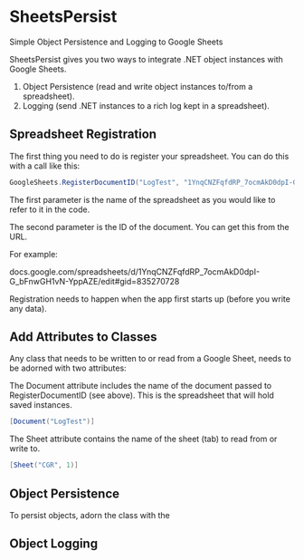 # SheetsPersist
Simple Object Persistence and Logging to Google Sheets

SheetsPersist gives you two ways to integrate .NET object instances with Google Sheets.

1. Object Persistence (read and write object instances to/from a spreadsheet).
2. Logging (send .NET instances to a rich log kept in a spreadsheet).

## Spreadsheet Registration
The first thing you need to do is register your spreadsheet. You can do this with a call like this:

```csharp
GoogleSheets.RegisterDocumentID("LogTest", "1YnqCNZFqfdRP_7ocmAkD0dpI-G_bFnwGH1vN-YppAZE");
```

The first parameter is the name of the spreadsheet as you would like to refer to it in the code.

The second parameter is the ID of the document. You can get this from the URL.

For example:

docs.google.com/spreadsheets/d/1YnqCNZFqfdRP_7ocmAkD0dpI-G_bFnwGH1vN-YppAZE/edit#gid=835270728

Registration needs to happen when the app first starts up (before you write any data). 

## Add Attributes to Classes
Any class that needs to be written to or read from a Google Sheet, needs to be adorned with two attributes:

The Document attribute includes the name of the document passed to RegisterDocumentID (see above). This is the 
spreadsheet that will hold saved instances.

```csharp
[Document("LogTest")]
```


The Sheet attribute contains the name of the sheet (tab) to read from or write to.

```csharp
[Sheet("CGR", 1)]
```

## Object Persistence

To persist objects, adorn the class with the 

## Object Logging


